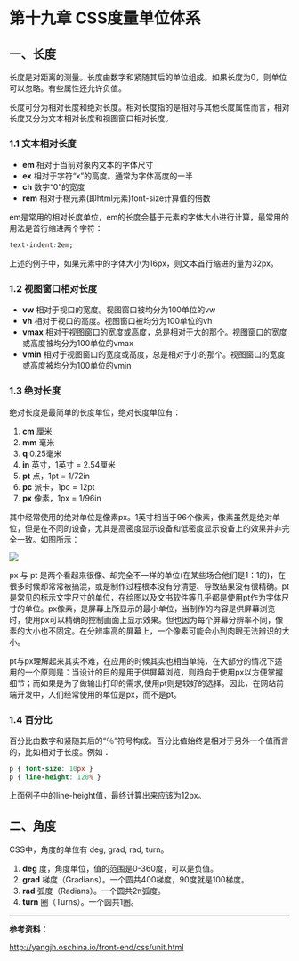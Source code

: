 # 第十九章 CSS度量单位体系

## 一、长度

长度是对距离的测量。长度由数字和紧随其后的单位组成。如果长度为0，则单位可以忽略。有些属性还允许负值。

长度可分为相对长度和绝对长度。相对长度指的是相对与其他长度属性而言，相对长度又分为文本相对长度和视图窗口相对长度。

### 1.1 文本相对长度

* **em** 相对于当前对象内文本的字体尺寸
* **ex** 相对于字符“x”的高度。通常为字体高度的一半
* **ch** 数字“0”的宽度
* **rem** 相对于根元素\(即html元素\)font-size计算值的倍数

em是常用的相对长度单位，em的长度会基于元素的字体大小进行计算，最常用的用法是首行缩进两个字符：

```css
text-indent:2em;
```

上述的例子中，如果元素中的字体大小为16px，则文本首行缩进的量为32px。

### 1.2 视图窗口相对长度

* **vw** 相对于视口的宽度。视图窗口被均分为100单位的vw
* **vh** 相对于视口的高度。视图窗口被均分为100单位的vh
* **vmax** 相对于视图窗口的宽度或高度，总是相对于大的那个。视图窗口的宽度或高度被均分为100单位的vmax
* **vmin** 相对于视图窗口的宽度或高度，总是相对于小的那个。视图窗口的宽度或高度被均分为100单位的vmin

### 1.3 绝对长度

绝对长度是最简单的长度单位，绝对长度单位有：

1. **cm** 厘米
2. **mm** 毫米
3. **q** 0.25毫米
4. **in** 英寸，1英寸 = 2.54厘米
5. **pt** 点，1pt = 1/72in
6. **pc** 派卡，1pc = 12pt
7. **px** 像素，1px = 1/96in

其中经常使用的绝对单位是像素px。1英寸相当于96个像素，像素虽然是绝对单位，但是在不同的设备，尤其是高密度显示设备和低密度显示设备上的效果并非完全一致。如图所示：

![](http://yangjh.oschina.io/front-end/images/pixel.png)

px 与 pt 是两个看起来很像、却完全不一样的单位\(在某些场合他们是1：1的\)，在很多时候却常常被搞混，或是制作过程根本没有分清楚、导致结果没有很精确。pt是常见的标示文字尺寸的单位，在绘图以及文书软件等几乎都是使用pt作为字体尺寸的单位。px像素，是屏幕上所显示的最小单位，当制作的内容是供屏幕浏览时，使用px可以精确的控制画面上显示效果。但也因为每个屏幕分辨率不同，像素的大小也不固定。在分辨率高的屏幕上，一个像素可能会小到肉眼无法辨识的大小。

pt与px理解起来其实不难，在应用的时候其实也相当单纯，在大部分的情况下适用的一个原则是：当设计的目的是用于供屏幕浏览，则趋向于使用px以方便掌握细节；而如果是为了做输出打印的需求,使用pt则是较好的选择。因此，在网站前端开发中，人们经常使用的单位是px，而不是pt。

### 1.4 百分比

百分比由数字和紧随其后的“％”符号构成。百分比值始终是相对于另外一个值而言的，比如相对于长度。例如：

```css
p { font-size: 10px }
p { line-height: 120% }
```

上面例子中的line-height值，最终计算出来应该为12px。

## 二、角度

CSS中，角度的单位有 deg, grad, rad, turn。

1. **deg** 度，角度单位，值的范围是0-360度，可以是负值。
2. **grad** 梯度（Gradians）。一个圆共400梯度，90度就是100梯度。
3. **rad** 弧度（Radians）。一个圆共2π弧度。
4. **turn** 圈（Turns）。一个圆共1圈。







---

**参考资料：**

http://yangjh.oschina.io/front-end/css/unit.html






